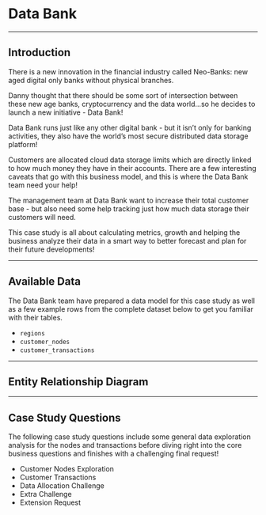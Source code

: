 # Data Bank

---

## Introduction

There is a new innovation in the financial industry called Neo-Banks: new aged digital only banks without physical branches.

Danny thought that there should be some sort of intersection between these new age banks, cryptocurrency and the data world…so he decides to launch a new initiative - Data Bank!

Data Bank runs just like any other digital bank - but it isn’t only for banking activities, they also have the world’s most secure distributed data storage platform!

Customers are allocated cloud data storage limits which are directly linked to how much money they have in their accounts. There are a few interesting caveats that go with this business model, and this is where the Data Bank team need your help!

The management team at Data Bank want to increase their total customer base - but also need some help tracking just how much data storage their customers will need.

This case study is all about calculating metrics, growth and helping the business analyze their data in a smart way to better forecast and plan for their future developments!

---

## Available Data

The Data Bank team have prepared a data model for this case study as well as a few example rows from the complete dataset below to get you familiar with their tables.

* `regions`
* `customer_nodes`
* `customer_transactions`

---

## Entity Relationship Diagram

---

## Case Study Questions

The following case study questions include some general data exploration analysis for the nodes and transactions before diving right into the core business questions and finishes with a challenging final request!

* Customer Nodes Exploration
* Customer Transactions
* Data Allocation Challenge
* Extra Challenge
* Extension Request
